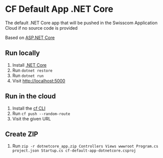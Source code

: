 # CF Default App .NET Core

The default .NET Core app that will be pushed in the Swisscom Application Cloud if no source code is provided

Based on [ASP.NET Core](https://www.asp.net/core)

## Run locally

1. Install [.NET Core](https://www.microsoft.com/net/core)
1. Run `dotnet restore`
1. Run `dotnet run`
1. Visit [http://localhost:5000](http://localhost:5000)

## Run in the cloud

1. Install the [cf CLI](https://github.com/cloudfoundry/cli#downloads)
1. Run `cf push --random-route`
1. Visit the given URL

## Create ZIP

1. Run `zip -r dotnetcore_app.zip Controllers Views wwwroot Program.cs project.json Startup.cs cf-default-app-dotnetcore.csproj`
